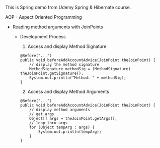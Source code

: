 This is Spring demo from Udemy Spring & Hibernate course. 

AOP - Aspect Oriented Programming

- Reading method arguments with JoinPoints
	- Development Process
		1. Access and display Method Signature

		```
		@Before("...")
		public void beforeAddAccountAdvice(JoinPoint theJoinPoint) {
			// display the method signature
			MethodSignature methodSig = (MethodSignature) theJoinPoint.getSignature();
			System.out.println("Method: " + methodSig);
		}
		```

		2. Access and display Method Arguments	
		```
		@Before("...") 
		public void beforeAddAccountAdvice(JoinPoint theJoinPoint) {
			// display method arguments
			// get args
			Object[] args = theJoinPoint.getArgs();
			// loop thru args
			for (Object tempArg : args) {
				System.out.println(tempArg);
			}
		}
		``` 